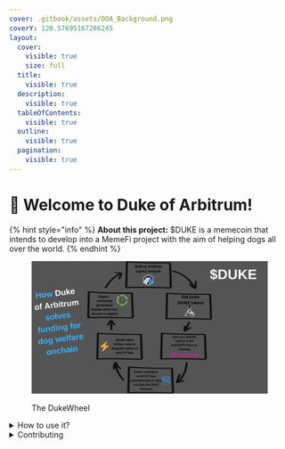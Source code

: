 ```yaml
---
cover: .gitbook/assets/DOA_Background.png
coverY: 120.57695167286245
layout:
  cover:
    visible: true
    size: full
  title:
    visible: true
  description:
    visible: true
  tableOfContents:
    visible: true
  outline:
    visible: true
  pagination:
    visible: true
---
```


# 👋 Welcome to Duke of Arbitrum!

{% hint style="info" %}
**About this project:** $DUKE is a memecoin that intends to develop into a MemeFi project with the aim of helping dogs all over the world.
{% endhint %}

<figure><img src=".gitbook/assets/DUKEWHEEL.png" alt=""><figcaption><p>The DukeWheel</p></figcaption></figure>

<details>

<summary>How to use it?</summary>

This space is designed to be read not in a linear fashion: feel free to jump around wherever you would like to.

</details>

<details>

<summary>Contributing</summary>

If you want to contribute changes, start a new change request and submit it for review. We need all the contributors we can find!

</details>

